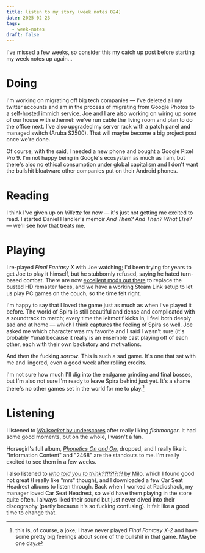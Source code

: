 ```yaml
---
title: listen to my story (week notes 024)
date: 2025-02-23
tags:
  - week-notes
draft: false
---
```

I've missed a few weeks, so consider this my catch up post before starting my week notes up again...
# Doing
I'm working on migrating off big tech companies — I've deleted all my twitter accounts and am in the process of migrating from Google Photos to a self-hosted [immich](https://immich.app/) service. Joe and I are also working on wiring up some of our house with ethernet: we've run cable the living room and plan to do the office next. I've also upgraded my server rack with a patch panel and managed switch (Aruba S2500). That will maybe become a big project post once we're done.

Of course, with the said, I needed a new phone and bought a Google Pixel Pro 9. I'm not happy being in Google's ecosystem as much as I am, but there's also no ethical consumption under global capitalism and I don't want the bullshit bloatware other companies put on their Android phones.

# Reading
I think I've given up on *Villette* for now — it's just not getting me excited to read. I started Daniel Handler's memoir *And Then? And Then? What Else?* — we'll see how that treats me.

# Playing
I re-played *Final Fantasy X* with Joe watching; I'd been trying for years to get Joe to play it himself, but he stubbornly refused, saying he hated turn-based combat. There are now [excellent mods out there](https://www.nexusmods.com/finalfantasyxx2hdremaster/mods/228) to replace the busted HD remaster faces, and we have a working Steam Link setup to let us play PC games on the couch, so the time felt right.

I'm happy to say that I loved the game just as much as when I've played it before. The world of Spira is still beautiful and dense and complicated with a soundtrack to match; every time the leitmotif kicks in, I feel both deeply sad and at home — which I think captures the feeling of Spira so well. Joe asked me which character was my favorite and I said I wasn't sure (it's probably Yuna) because it really is an ensemble cast playing off of each other, each with their own backstory and motivations.

And then the fucking *sorrow*. This is such a sad game. It's one that sat with me and lingered, even a good week after rolling credits.

I'm not sure how much I'll dig into the endgame grinding and final bosses, but I'm also not sure I'm ready to leave Spira behind just yet. It's a shame there's no other games set in the world for me to play.[^1]

# Listening
I listened to [*Wallsocket* by underscores](https://underscores.bandcamp.com/album/wallsocket) after really liking *fishmonger*. It had some good moments, but on the whole, I wasn't a fan.

Horsegirl's full album, [*Phonetics On and On*](https://thisishorsegirl.bandcamp.com/album/phonetics-on-and-on), dropped, and I really like it. "Information Content" and "2468" are the standouts to me. I'm really excited to see them in a few weeks.

I also listened to [*who told you to think??!!?!?!?!* by Milo](https://afrolab9000.bandcamp.com/album/who-told-you-to-think), which I found good not great (I really like "mrs" though), and I downloaded a few Car Seat Headrest albums to listen through. Back when I worked at Radioshack, my manager loved Car Seat Headrest, so we'd have them playing in the store quite often. I always liked their sound but just never dived into their discography (partly because it's so fucking confusing). It felt like a good time to change that.

[^1]: this is, of course, a joke; I have never played *Final Fantasy X-2* and have some pretty big feelings about some of the bullshit in that game. Maybe one day.